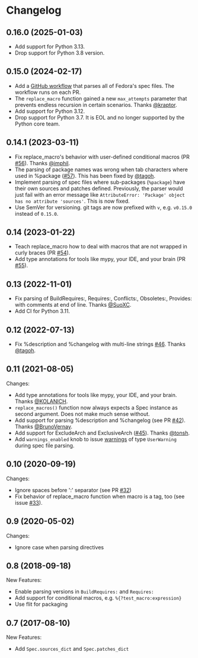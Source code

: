 # Changelog

## 0.16.0 (2025-01-03)

- Add support for Python 3.13.
- Drop support for Python 3.8 version.

## 0.15.0 (2024-02-17)

- Add a
  [GitHub workflow](https://github.com/bkircher/python-rpm-spec/actions/workflows/fedora-sources.yml)
  that parses all of Fedora's spec files. The workflow runs on each PR.
- The `replace_macro` function gained a new `max_attempts` parameter that
  prevents endless recursion in certain scenarios. Thanks
  [@kraptor](https://github.com/kraptor).
- Add support for Python 3.12.
- Drop support for Python 3.7. It is EOL and no longer supported by the Python
  core team.

## 0.14.1 (2023-03-11)

- Fix replace_macro's behavior with user-defined conditional macros (PR
  [#56](https://github.com/bkircher/python-rpm-spec/pull/59)). Thanks
  [@imphil](https://github.com/imphil).
- The parsing of package names was wrong when tab characters where used in
  %package ([#57](https://github.com/bkircher/python-rpm-spec/issues/57)). This
  has been fixed by [@tagoh](https://github.com/tagoh).
- Implement parsing of spec files where sub-packages (`%package`) have their own
  sources and patches defined. Previously, the parser would just fail with an
  error message like
  `AttributeError: 'Package' object has no attribute 'sources'`. This is now
  fixed.
- Use SemVer for versioning. git tags are now prefixed with `v`, e.g. `v0.15.0`
  instead of `0.15.0`.

## 0.14 (2023-01-22)

- Teach replace_macro how to deal with macros that are not wrapped in curly
  braces (PR [#54](https://github.com/bkircher/python-rpm-spec/pull/54)).
- Add type annotations for tools like mypy, your IDE, and your brain (PR
  [#55](https://github.com/bkircher/python-rpm-spec/pull/55)).

## 0.13 (2022-11-01)

- Fix parsing of BuildRequires:, Requires:, Conflicts:, Obsoletes:, Provides:
  with comments at end of line. Thanks [@SuoXC](https://github.com/SuoXC).
- Add CI for Python 3.11.

## 0.12 (2022-07-13)

- Fix %description and %changelog with multi-line strings
  [#46](https://github.com/bkircher/python-rpm-spec/issues/46). Thanks
  [@tagoh](https://github.com/tagoh).

## 0.11 (2021-08-05)

Changes:

- Add type annotations for tools like mypy, your IDE, and your brain. Thanks
  [@KOLANICH](https://github.com/KOLANICH).
- `replace_macros()` function now always expects a Spec instance as second
  argument. Does not make much sense without.
- Add support for parsing %description and %changelog (see PR
  [#42](https://github.com/bkircher/python-rpm-spec/pull/42)). Thanks
  [@BrunoVernay](https://github.com/BrunoVernay).
- Add support for ExcludeArch and ExclusiveArch
  ([#45](https://github.com/bkircher/python-rpm-spec/pull/45)). Thanks
  [@tonsh](https://github.com/tonsh).
- Add `warnings_enabled` knob to issue
  [warnings](https://docs.python.org/3/library/warnings.html#module-warnings) of
  type `UserWarning` during spec file parsing.

## 0.10 (2020-09-19)

Changes:

- Ignore spaces before ':' separator (see PR
  [#32](https://github.com/bkircher/python-rpm-spec/pull/32))
- Fix behavior of replace_macro function when macro is a tag, too (see issue
  [#33](https://github.com/bkircher/python-rpm-spec/issues/33)).

## 0.9 (2020-05-02)

Changes:

- Ignore case when parsing directives

## 0.8 (2018-09-18)

New Features:

- Enable parsing versions in `BuildRequires:` and `Requires:`
- Add support for conditional macros, e.g. `%{?test_macro:expression}`
- Use flit for packaging

## 0.7 (2017-08-10)

New Features:

- Add `Spec.sources_dict` and `Spec.patches_dict`
